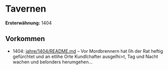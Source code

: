 # Tavernen

**Ersterwähnung:** 1404

## Vorkommen
- 1404: [jahre/1404/README.md](../jahre/1404/README.md) – Vor Mordbrennern hat ſih der Rat heftig gefürchtet
und an etlihe Orte Kundſchafter ausgeſhi>t, Tag und
Nacht wachen und beſonders herumgehen...
